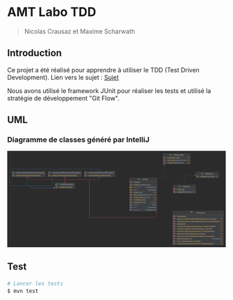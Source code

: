 # AMT Labo TDD
> Nicolas Crausaz et Maxime Scharwath

## Introduction

Ce projet a été réalisé pour apprendre à utiliser le TDD (Test Driven Development).
Lien vers le sujet : [Sujet](https://nicolas-glassey.gitbook.io/amt-backlog/2022-2023/roadmap/sem-1-2/labo/git-flow)

Nous avons utilisé le framework JUnit pour réaliser les tests et utilisé la stratégie de développement "Git Flow".

## UML
### Diagramme de classes généré par IntelliJ
![Generated UML](./docs/amt-uml.png)

## Test
```bash
# Lancer les tests
$ mvn test
```